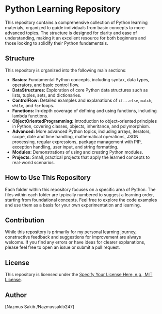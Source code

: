 # Python Learning Repository

This repository contains a comprehensive collection of Python learning materials, organized to guide individuals from basic concepts to more advanced topics. The structure is designed for clarity and ease of understanding, making it an excellent resource for both beginners and those looking to solidify their Python fundamentals.

## Structure

This repository is organized into the following main sections:

-   **Basics:** Fundamental Python concepts, including syntax, data types, operators, and basic control flow.
-   **DataStructures:** Exploration of core Python data structures such as lists, tuples, sets, and dictionaries.
-   **ControlFlow:** Detailed examples and explanations of `if...else`, `match`, `while`, and `for` loops.
-   **Functions:** In-depth coverage of defining and using functions, including lambda functions.
-   **ObjectOrientedProgramming:** Introduction to object-oriented principles in Python, covering classes, objects, inheritance, and polymorphism.
-   **Advanced:** More advanced Python topics, including arrays, iterators, scope, date and time handling, mathematical operations, JSON processing, regular expressions, package management with PIP, exception handling, user input, and string formatting.
-   **Modules:** Demonstrations of using and creating Python modules.
-   **Projects:** Small, practical projects that apply the learned concepts to real-world scenarios.

## How to Use This Repository

Each folder within this repository focuses on a specific area of Python. The files within each folder are typically numbered to suggest a learning order, starting from foundational concepts. Feel free to explore the code examples and use them as a basis for your own experimentation and learning.

## Contribution

While this repository is primarily for my personal learning journey, constructive feedback and suggestions for improvement are always welcome. If you find any errors or have ideas for clearer explanations, please feel free to open an issue or submit a pull request.

## License

This repository is licensed under the [Specify Your License Here, e.g., MIT License](LICENSE).

## Author

[Nazmus Sakib /Nazmussakib247]